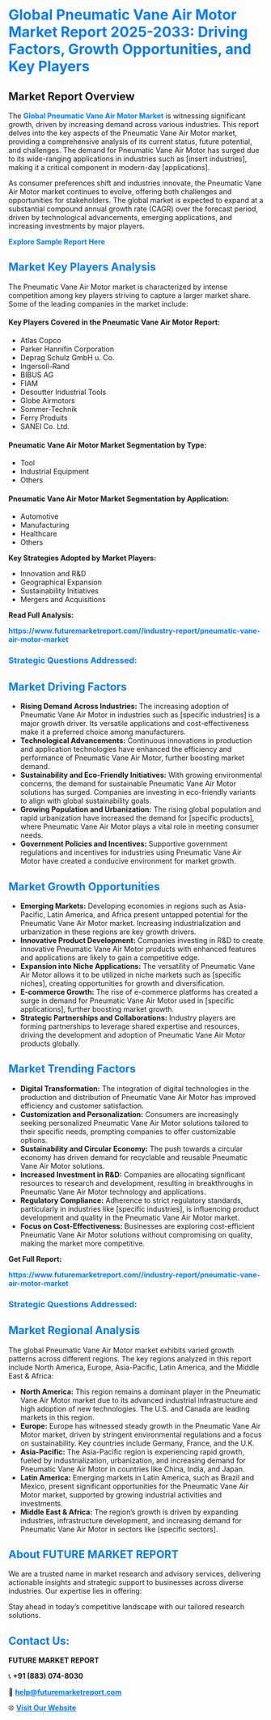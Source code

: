 <h1 style="color: #007BFF;">Global Pneumatic Vane Air Motor Market Report 2025-2033: Driving Factors, Growth Opportunities, and Key Players</h1>

<section id="overview">
<h2>Market Report Overview</h2>
<p>The <a href="https://www.futuremarketreport.com//industry-report/pneumatic-vane-air-motor-market" style="color: #007BFF; text-decoration: none;"><strong>Global Pneumatic Vane Air Motor Market</strong></a> is witnessing significant growth, driven by increasing demand across various industries. This report delves into the key aspects of the Pneumatic Vane Air Motor market, providing a comprehensive analysis of its current status, future potential, and challenges. The demand for Pneumatic Vane Air Motor has surged due to its wide-ranging applications in industries such as [insert industries], making it a critical component in modern-day [applications].</p>
<p>As consumer preferences shift and industries innovate, the Pneumatic Vane Air Motor market continues to evolve, offering both challenges and opportunities for stakeholders. The global market is expected to expand at a substantial compound annual growth rate (CAGR) over the forecast period, driven by technological advancements, emerging applications, and increasing investments by major players.</p>
</section>

<section id="overview">
<p><a href="https://www.futuremarketreport.com//request-sample/reportId=45892" style="color: #007BFF; text-decoration: none;"><strong>Explore Sample Report Here</strong></a></p>
</section>

<section id="key-players">
<h2 style="color: #007BFF;">Market Key Players Analysis</h2>
<p>The Pneumatic Vane Air Motor market is characterized by intense competition among key players striving to capture a larger market share. Some of the leading companies in the market include:</p>
<h4>Key Players Covered in the Pneumatic Vane Air Motor Report:</h4>
<ul><li>Atlas Copco</li><li>Parker Hannifin Corporation</li><li>Deprag Schulz GmbH u. Co.</li><li>Ingersoll-Rand</li><li>BIBUS AG</li><li>FIAM</li><li>Desoutter Industrial Tools</li><li>Globe Airmotors</li><li>Sommer-Technik</li><li>Ferry Produits</li><li>SANEI Co. Ltd.</li></ul>
<h4>Pneumatic Vane Air Motor Market Segmentation by Type:</h4>
<ul><li>Tool</li><li>Industrial Equipment</li><li>Others</li></ul>

<h4>Pneumatic Vane Air Motor Market Segmentation by Application:</h4>
<ul><li>Automotive</li><li>Manufacturing</li><li>Healthcare</li><li>Others</li></ul>
<p><strong>Key Strategies Adopted by Market Players:</strong></p>
<ul>
<li>Innovation and R&D</li>
<li>Geographical Expansion</li>
<li>Sustainability Initiatives</li>
<li>Mergers and Acquisitions</li>
</ul>
</section>

<section>
<p><strong>Read Full Analysis: </strong></p><a href="https://www.futuremarketreport.com//industry-report/pneumatic-vane-air-motor-market" style="color: #007BFF; text-decoration: none;"><strong>https://www.futuremarketreport.com//industry-report/pneumatic-vane-air-motor-market</strong></a>
<h3 style="color: #007BFF;">Strategic Questions Addressed:</h3>
</section>

<section id="driving-factors">
<h2 style="color: #007BFF;">Market Driving Factors</h2>
<ul>
<li><strong>Rising Demand Across Industries:</strong> The increasing adoption of Pneumatic Vane Air Motor in industries such as [specific industries] is a major growth driver. Its versatile applications and cost-effectiveness make it a preferred choice among manufacturers.</li>
<li><strong>Technological Advancements:</strong> Continuous innovations in production and application technologies have enhanced the efficiency and performance of Pneumatic Vane Air Motor, further boosting market demand.</li>
<li><strong>Sustainability and Eco-Friendly Initiatives:</strong> With growing environmental concerns, the demand for sustainable Pneumatic Vane Air Motor solutions has surged. Companies are investing in eco-friendly variants to align with global sustainability goals.</li>
<li><strong>Growing Population and Urbanization:</strong> The rising global population and rapid urbanization have increased the demand for [specific products], where Pneumatic Vane Air Motor plays a vital role in meeting consumer needs.</li>
<li><strong>Government Policies and Incentives:</strong> Supportive government regulations and incentives for industries using Pneumatic Vane Air Motor have created a conducive environment for market growth.</li>
</ul>
</section>

<section id="growth-opportunities">
<h2 style="color: #007BFF;">Market Growth Opportunities</h2>
<ul>
<li><strong>Emerging Markets:</strong> Developing economies in regions such as Asia-Pacific, Latin America, and Africa present untapped potential for the Pneumatic Vane Air Motor market. Increasing industrialization and urbanization in these regions are key growth drivers.</li>
<li><strong>Innovative Product Development:</strong> Companies investing in R&D to create innovative Pneumatic Vane Air Motor products with enhanced features and applications are likely to gain a competitive edge.</li>
<li><strong>Expansion into Niche Applications:</strong> The versatility of Pneumatic Vane Air Motor allows it to be utilized in niche markets such as [specific niches], creating opportunities for growth and diversification.</li>
<li><strong>E-commerce Growth:</strong> The rise of e-commerce platforms has created a surge in demand for Pneumatic Vane Air Motor used in [specific applications], further boosting market growth.</li>
<li><strong>Strategic Partnerships and Collaborations:</strong> Industry players are forming partnerships to leverage shared expertise and resources, driving the development and adoption of Pneumatic Vane Air Motor products globally.</li>
</ul>
</section>

<section id="trending-factors">
<h2 style="color: #007BFF;">Market Trending Factors</h2>
<ul>
<li><strong>Digital Transformation:</strong> The integration of digital technologies in the production and distribution of Pneumatic Vane Air Motor has improved efficiency and customer satisfaction.</li>
<li><strong>Customization and Personalization:</strong> Consumers are increasingly seeking personalized Pneumatic Vane Air Motor solutions tailored to their specific needs, prompting companies to offer customizable options.</li>
<li><strong>Sustainability and Circular Economy:</strong> The push towards a circular economy has driven demand for recyclable and reusable Pneumatic Vane Air Motor solutions.</li>
<li><strong>Increased Investment in R&D:</strong> Companies are allocating significant resources to research and development, resulting in breakthroughs in Pneumatic Vane Air Motor technology and applications.</li>
<li><strong>Regulatory Compliance:</strong> Adherence to strict regulatory standards, particularly in industries like [specific industries], is influencing product development and quality in the Pneumatic Vane Air Motor market.</li>
<li><strong>Focus on Cost-Effectiveness:</strong> Businesses are exploring cost-efficient Pneumatic Vane Air Motor solutions without compromising on quality, making the market more competitive.</li>
</ul>
</section>

<section>
<p><strong>Get Full Report: </strong></p><a href="https://www.futuremarketreport.com//industry-report/pneumatic-vane-air-motor-market" style="color: #007BFF; text-decoration: none;"><strong>https://www.futuremarketreport.com//industry-report/pneumatic-vane-air-motor-market</strong></a>
<h3 style="color: #007BFF;">Strategic Questions Addressed:</h3>
</section>


<section id="regional-analysis">
<h2 style="color: #007BFF;">Market Regional Analysis</h2>
<p>The global Pneumatic Vane Air Motor market exhibits varied growth patterns across different regions. The key regions analyzed in this report include North America, Europe, Asia-Pacific, Latin America, and the Middle East & Africa:</p>
<ul>
<li><strong>North America:</strong> This region remains a dominant player in the Pneumatic Vane Air Motor market due to its advanced industrial infrastructure and high adoption of new technologies. The U.S. and Canada are leading markets in this region.</li>
<li><strong>Europe:</strong> Europe has witnessed steady growth in the Pneumatic Vane Air Motor market, driven by stringent environmental regulations and a focus on sustainability. Key countries include Germany, France, and the U.K.</li>
<li><strong>Asia-Pacific:</strong> The Asia-Pacific region is experiencing rapid growth, fueled by industrialization, urbanization, and increasing demand for Pneumatic Vane Air Motor in countries like China, India, and Japan.</li>
<li><strong>Latin America:</strong> Emerging markets in Latin America, such as Brazil and Mexico, present significant opportunities for the Pneumatic Vane Air Motor market, supported by growing industrial activities and investments.</li>
<li><strong>Middle East & Africa:</strong> The region’s growth is driven by expanding industries, infrastructure development, and increasing demand for Pneumatic Vane Air Motor in sectors like [specific sectors].</li>
</ul>
</section>

<footer>
<h2 style="color: #007BFF;">About FUTURE MARKET REPORT</h2>
<p>We are a trusted name in market research and advisory services, delivering actionable insights and strategic support to businesses across diverse industries. Our expertise lies in offering:</p>

<p>Stay ahead in today’s competitive landscape with our tailored research solutions.</p>

<h2 style="color: #007BFF;">Contact Us:</h2>
<p><strong>FUTURE MARKET REPORT</strong></p>
<p>📞 <strong>+91 (883) 074-8030</strong></p>
<p>📧 <strong><a href="mailto:help@futuremarketreport.com" style="color: #007BFF;">help@futuremarketreport.com</a></strong></p>
<p>🌐 <strong><a href="https://www.futuremarketreport.com/" style="color: #007BFF;">Visit Our Website</a></strong></p>
</footer>